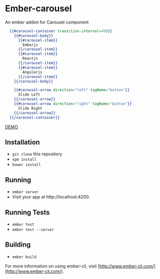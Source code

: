 # Ember-carousel

An ember addon for Carousel component

```handlebars
  {{#carousel-container transition-interval=400}}
    {{#carousel-body}}
      {{#carousel-item}}
        Emberjs
      {{/carousel-item}}
      {{#carousel-item}}
        Reactjs
      {{/carousel-item}}
      {{#carousel-item}}
        Angularjs
      {{/carousel-item}}
    {{/carousel-body}}

    {{#carousel-arrow direction="left" tagName="button"}}
      Slide Left
    {{/carousel-arrow}}
    {{#carousel-arrow direction="right" tagName="button"}}
      Slide Right
    {{/carousel-arrow}}
  {{/carousel-container}}
```

[DEMO](http://selvagsz.github.io/ember-carousel/)

## Installation

* `git clone` this repository
* `npm install`
* `bower install`

## Running

* `ember server`
* Visit your app at http://localhost:4200.

## Running Tests

* `ember test`
* `ember test --server`

## Building

* `ember build`

For more information on using ember-cli, visit [http://www.ember-cli.com/](http://www.ember-cli.com/).

